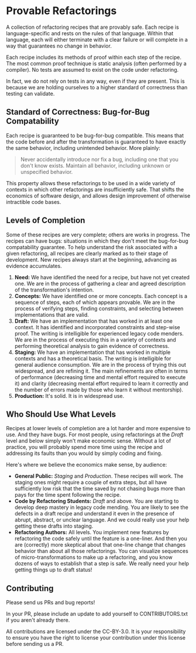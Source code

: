 # Provable Refactorings

A collection of refactoring recipes that are provably safe. Each recipe is language-specific and rests on the rules of that language. Within that language, each will either terminate with a clear failure or will complete in a way that guarantees no change in behavior.

Each recipe includes its methods of proof within each step of the recipe. The most common proof technique is static analysis (often performed by a compiler). No tests are assumed to exist on the code under refactoring.

In fact, we do not rely on tests in any way, even if they are present. This is because we are holding ourselves to a higher standard of correctness than testing can validate.

## Standard of Correctness: Bug-for-Bug Compatability

Each recipe is guaranteed to be bug-for-bug compatible. This means that the code before and after the transformation is guaranteed to have exactly the same behavior, including unintended behavior. More plainly:

> Never accidentally introduce nor fix a bug, including one that you don't know exists. Maintain all behavior, including unknown or unspecified behavior.

This property allows these refactorings to be used in a wide variety of contexts in which other refactorings are insufficiently safe. That shifts the economics of software design, and allows design improvement of otherwise intractible code bases.

## Levels of Completion

Some of these recipes are very complete; others are works in progress. The recipes can have bugs: situations in which they don't meet the bug-for-bug compatability guarantee. To help understand the risk associated with a given refactoring, all recipes are clearly marked as to their stage of development. New recipes always start at the beginning, advancing as evidence accumulates.

1. **Need:** We have identified the need for a recipe, but have not yet created one. We are in the process of gathering a clear and agreed description of the transformation's intention.
2. **Concepts:** We have identified one or more concepts. Each concept is a sequence of steps, each of which appears provable. We are in the process of verifying steps, finding constraints, and selecting between implementations that are valid.
3. **Draft:** We have an implementation that has worked in at least one context. It has identified and incorporated constraints and step-wise proof. The writing is intelligible for experienced legacy code menders. We are in the process of executing this in a variety of contexts and performing theoretical analysis to gain evidence of correctness.
4. **Staging:** We have an implementation that has worked in multiple contexts and has a theoretical basis. The writing is intelligible for general audience consumption. We are in the process of trying this out widespread, and are refining it. The main refinements are often in terms of performance (decreasing time and mental effort required to execute it) and clarity (decreasing mental effort required to learn it correctly and the number of errors made by those who learn it without mentorship).
5. **Production:** It's solid. It is in widespread use.

## Who Should Use What Levels

Recipes at lower levels of completion are a lot harder and more expensive to use. And they have bugs. For most people, using refactorings at the _Draft_ level and below simply won't make economic sense. Without a lot of practice, you will probably spend more time using the recipe and addressing its faults than you would by simply coding and fixing.

Here's where we believe the economics make sense, by audience:

* **General Public:** _Staging_ and _Production_. These recipes will work. The staging ones might require a couple of extra steps, but all have sufficiently low risk that the time saved by not chasing bugs more than pays for the time spent following the recipe.
* **Code by Refactoring Students:** _Draft_ and above. You are starting to develop deep mastery in legacy code mending. You are likely to see the defects in a draft recipe and understand it even in the presence of abrupt, abstract, or unclear language. And we could really use your help getting these drafts into staging.
* **Refactoring Authors:** All levels. You implement new features by refactoring the code safely until the feature is a one-liner. And then you are (correctly) more skeptical about that one-line change that changes behavior than about all those refactorings. You can visualize sequences of micro-transformations to make up a refactoring, and you know dozens of ways to establish that a step is safe. We really need your help getting things up to draft status!

## Contributing

Please send us PRs and bug reports!

In your PR, please include an update to add yourself to CONTRIBUTORS.txt if you aren't already there.

All contributions are licensed under the CC-BY-3.0. It is your responsibility to ensure you have the right to license your contribution under this license before sending us a PR.
